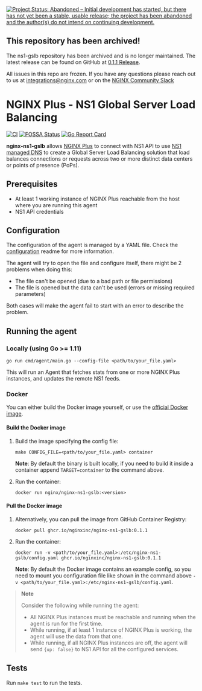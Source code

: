 [![Project Status: Abandoned – Initial development has started, but there has not yet been a stable, usable release; the project has been abandoned and the author(s) do not intend on continuing development.](https://www.repostatus.org/badges/latest/abandoned.svg)](https://www.repostatus.org/#abandoned)

## This repository has been archived!
The ns1-gslb repository has been archived and is no longer maintained. The latest release can be found on GitHub at [0.1.1 Release](https://github.com/nginxinc/nginx-ns1-gslb/releases/tag/v0.1.1).

All issues in this repo are frozen. If you have any questions please reach out to us at integrations@nginx.com or on the [NGINX Community Slack](https://nginxcommunity.slack.com/)

# NGINX Plus - NS1 Global Server Load Balancing
[![CI](https://github.com/nginxinc/nginx-ns1-gslb/actions/workflows/ci.yml/badge.svg)](https://github.com/nginxinc/nginx-ns1-gslb/actions/workflows/ci.yml)
[![FOSSA Status](https://app.fossa.com/api/projects/custom%2B5618%2Fgithub.com%2Fnginxinc%2Fnginx-ns1-gslb.svg?type=shield)](https://app.fossa.com/projects/custom%2B5618%2Fgithub.com%2Fnginxinc%2Fnginx-ns1-gslb?ref=badge_shield)
[![Go Report Card](https://goreportcard.com/badge/github.com/nginxinc/nginx-ns1-gslb)](https://goreportcard.com/report/github.com/nginxinc/nginx-ns1-gslb)

**nginx-ns1-gslb** allows [NGINX Plus](https://www.nginx.com/products/nginx) to connect with NS1 API to use [NS1 managed DNS](https://ns1.com/products/managed-dns) to create a Global Server Load Balancing solution that load balances connections or requests across two or more distinct data centers or points of presence (PoPs).

## Prerequisites
* At least 1 working instance of NGINX Plus reachable from the host where you are running this agent
* NS1 API credentials

## Configuration
The configuration of the agent is managed by a YAML file. Check the [configuration](configs/README.md) readme for more information.

The agent will try to open the file and configure itself, there might be 2 problems when doing this:

* The file can't be opened (due to a bad path or file permissions)
* The file is opened but the data can't be used (errors or missing required parameters)

Both cases will make the agent fail to start with an error to describe the problem.

## Running the agent

### Locally (using Go >= 1.11)

`go run cmd/agent/main.go --config-file <path/to/your_file.yaml>`

This will run an Agent that fetches stats from one or more NGINX Plus instances, and updates the remote NS1 feeds.

### Docker

You can either build the Docker image yourself, or use the [official Docker image](https://github.com/nginxinc/nginx-ns1-gslb/pkgs/container/nginx-ns1-gslb).

#### Build the Docker image

1. Build the image specifying the config file:

    `make CONFIG_FILE=<path/to/your_file.yaml> container`

    **Note**: By default the binary is built locally, if you need to build it inside a container append `TARGET=container` to the command above.

1. Run the container:

    `docker run nginx/nginx-ns1-gslb:<version>`

#### Pull the Docker image

1. Alternatively, you can pull the image from GitHub Container Registry:

    `docker pull ghcr.io/nginxinc/nginx-ns1-gslb:0.1.1`

1. Run the container:

    `docker run -v <path/to/your_file.yaml>:/etc/nginx-ns1-gslb/config.yaml ghcr.io/nginxinc/nginx-ns1-gslb:0.1.1`

    **Note**: By default the Docker image contains an example config, so you need to mount you configuration file like shown in the command above `-v <path/to/your_file.yaml>:/etc/nginx-ns1-gslb/config.yaml`.

> **Note**
>
> Consider the following while running the agent:
>
> * All NGINX Plus instances must be reachable and running when the agent is run for the first time.
> * While running, if at least 1 Instance of NGINX Plus is working, the agent will use the data from that one.
> * While running, if all NGINX Plus instances are off, the agent will send `{up: false}` to NS1 API for all the configured services.

## Tests
Run `make test` to run the tests.

